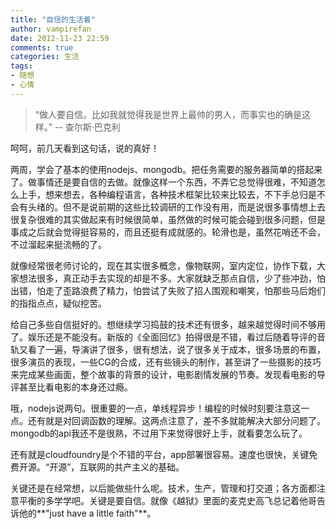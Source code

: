 ```yaml
---
title: "自信的生活着"
author: vampirefan
date: 2012-11-23 22:59
comments: true
categories: 生活
tags:
- 随想
- 心情
---
```



>“做人要自信。比如我就觉得我是世界上最帅的男人，而事实也的确是这样。”  -- 查尔斯·巴克利

呵呵，前几天看到这句话，说的真好！

<!-- more -->

两周，学会了基本的使用nodejs、mongodb。把任务需要的服务器简单的搭起来了。做事情还是要自信的去做。就像这样一个东西，不弄它总觉得很难，不知道怎么上手，想来想去，各种编程语言，各种技术框架比较来比较去，不下手总归是不会有头绪的。但不是说前期的这些比较调研的工作没有用，而是说很多事情想上去很复杂很难的其实做起来有时候很简单，虽然做的时候可能会碰到很多问题，但是事成之后就会觉得挺容易的，而且还挺有成就感的。轮滑也是，虽然花哨还不会，不过溜起来挺流畅的了。

就像经常很老师讨论的，现在其实很多概念，像物联网，室内定位，协作下载，大家想法很多，真正动手去实现的却是不多。大家就缺乏那点自信，少了些冲劲，怕出错，怕走了歪路浪费了精力，怕尝试了失败了招人围观和嘲笑，怕那些马后炮们的指指点点，疑似挖苦。

给自己多些自信挺好的。想继续学习捣鼓的技术还有很多，越来越觉得时间不够用了。娱乐还是不能没有。新版的《全面回忆》拍得很是不错，看过后随着导评的音轨又看了一遍，导演讲了很多，很有想法，说了很多关于成本，很多场景的布置，很多演员的表现，一些CG的合成，还有些镜头的制作，甚至讲了一些摄影的技巧来完成某些画面，整个故事的背景的设计，电影剧情发展的节奏。发现看电影的导评甚至比看电影的本身还过瘾。

哦，nodejs说两句。很重要的一点，单线程异步！编程的时候时刻要注意这一点。还有就是对回调函数的理解。这两点注意了，差不多就能解决大部分问题了。mongodb的api我还不是很熟，不过用下来觉得很好上手，就看要怎么玩了。

还有就是cloudfoundry是个不错的平台，app部署很容易。速度也很快，关键免费开源。“开源”，互联网的共产主义的基础。

关键还是在经常想，以后能做些什么呢。技术，生产，管理和打交道；各方面都注意平衡的多学学吧。关键是要自信。就像《越狱》里面的麦克史高飞总记着他哥告诉他的**"just have a little faith"**。